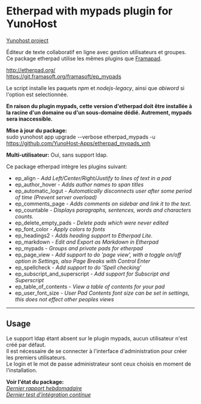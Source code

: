 Etherpad with mypads plugin for YunoHost
==================

[Yunohost project](https://yunohost.org/#/)

Éditeur de texte collaboratif en ligne avec gestion utilisateurs et groupes.  
Ce package etherpad utilise les mêmes plugins que [Framapad](https://framapad.org/).

http://etherpad.org/  
https://git.framasoft.org/framasoft/ep_mypads

Le script installe les paquets *npm* et *nodejs-legacy*, ainsi que *abiword* si l'option est selectionnée.

**En raison du plugin mypads, cette version d'etherpad doit être installée à la racine d'un domaine ou d'un sous-domaine dédié. Autrement, mypads sera inaccessible.**

**Mise à jour du package:**  
sudo yunohost app upgrade --verbose etherpad_mypads -u https://github.com/YunoHost-Apps/etherpad_mypads_ynh

**Multi-utilisateur:** Oui, sans support ldap.

Ce package etherpad intègre les plugins suivant:

- ep_align - *Add Left/Center/Right/Justify to lines of text in a pad*
- ep_author_hover - *Adds author names to span titles*
- ep_automatic_logut - *Automatically disconnects user after some period of time (Prevent server overload)*
- ep_comments_page - *Adds comments on sidebar and link it to the text.*
- ep_countable - *Displays paragraphs, sentences, words and characters counts.*
- ep_delete_empty_pads - *Delete pads which were never edited*
- ep_font_color - *Apply colors to fonts*
- ep_headings2 - *Adds heading support to Etherpad Lite.*
- ep_markdown - *Edit and Export as Markdown in Etherpad*
- ep_mypads - *Groups and private pads for etherpad*
- ep_page_view - *Add support to do 'page view', with a toggle on/off option in Settings, also Page Breaks with Control Enter*
- ep_spellcheck - *Add support to do 'Spell checking'*
- ep_subscript_and_superscript - *Add support for Subscript and Superscript*
- ep_table_of_contents - *View a table of contents for your pad*
- ep_user_font_size - *User Pad Contents font size can be set in settings, this does not effect other peoples views*

---
## Usage
Le support ldap étant absent sur le plugin mypads, aucun utilisateur n'est créé par défaut.  
Il est nécessaire de se connecter à l'interface d'administration pour créer les premiers utilisateurs.  
Le login et le mot de passe administrateur sont ceux choisis en moment de l'installation.

**Voir l'état du package:**  
*[Dernier rapport hebdomadaire](https://forum.yunohost.org/t/rapport-hebdomadaire-dintegration-continue/2297)*  
*[Dernier test d'intégration continue](https://ci-apps.yunohost.org/jenkins/job/etherpad_mypads%20%28Community%29/lastBuild/consoleFull)*
